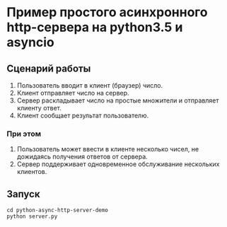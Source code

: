 # Пример простого асинхронного http-сервера на python3.5 и asyncio


## Сценарий работы

1. Пользователь вводит в клиент (браузер) число.
2. Клиент отправляет число на сервер.
3. Сервер раскладывает число на простые множители и отправляет клиенту ответ.
4. Клиент сообщает результат пользователю.

### При этом
1. Пользователь может ввести в клиенте несколько чисел, не дожидаясь получения
ответов от сервера.
2. Сервер поддерживает одновременное обслуживание нескольких клиентов.


## Запуск

```shell
cd python-async-http-server-demo
python server.py
```
